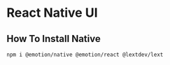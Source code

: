# React Native UI

## How To Install Native

```bash
npm i @emotion/native @emotion/react @lextdev/lext
```
